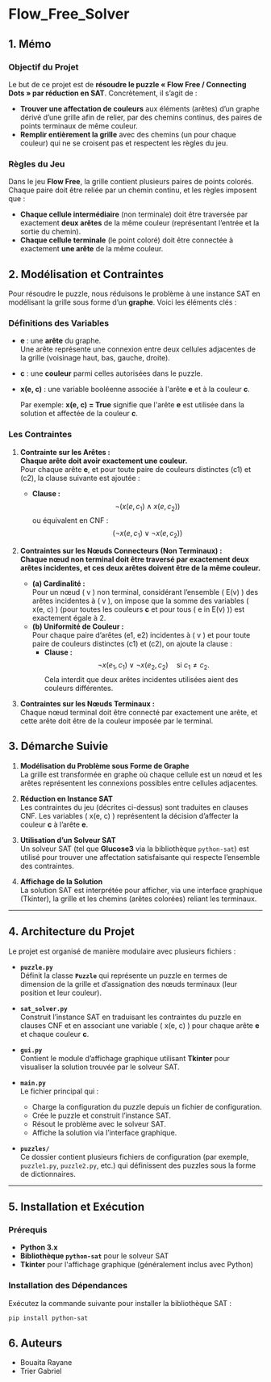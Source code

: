 # **Flow_Free_Solver**

## **1. Mémo**

### **Objectif du Projet**

Le but de ce projet est de **résoudre le puzzle « Flow Free / Connecting Dots » par réduction en SAT**. Concrètement, il s’agit de :

- **Trouver une affectation de couleurs** aux éléments (arêtes) d’un graphe dérivé d’une grille afin de relier, par des chemins continus, des paires de points terminaux de même couleur.
- **Remplir entièrement la grille** avec des chemins (un pour chaque couleur) qui ne se croisent pas et respectent les règles du jeu.

### **Règles du Jeu**

Dans le jeu **Flow Free**, la grille contient plusieurs paires de points colorés. Chaque paire doit être reliée par un chemin continu, et les règles imposent que :

- **Chaque cellule intermédiaire** (non terminale) doit être traversée par exactement **deux arêtes** de la même couleur (représentant l’entrée et la sortie du chemin).
- **Chaque cellule terminale** (le point coloré) doit être connectée à exactement **une arête** de la même couleur.

## **2. Modélisation et Contraintes**

Pour résoudre le puzzle, nous réduisons le problème à une instance SAT en modélisant la grille sous forme d’un **graphe**. Voici les éléments clés :

### **Définitions des Variables**

- **e** : une **arête** du graphe.  
  Une arête représente une connexion entre deux cellules adjacentes de la grille (voisinage haut, bas, gauche, droite).

- **c** : une **couleur** parmi celles autorisées dans le puzzle.  

- **x(e, c)** : une variable booléenne associée à l'arête **e** et à la couleur **c**.  
  
  Par exemple: **x(e, c) = True** signifie que l'arête **e** est utilisée dans la solution et affectée de la couleur **c**.

### **Les Contraintes**

1. **Contrainte sur les Arêtes :**  
   **Chaque arête doit avoir exactement une couleur.**  
   Pour chaque arête **e**, et pour toute paire de couleurs distinctes (c1) et (c2), la clause suivante est ajoutée :
   - **Clause :**  
     $$
     \lnot \bigl(x(e, c_1) \land x(e, c_2)\bigr)
     $$
     ou équivalent en CNF :
     $$
     \bigl(\lnot x(e, c_1) \lor \lnot x(e, c_2)\bigr)
     $$

2. **Contraintes sur les Nœuds Connecteurs (Non Terminaux) :**  
   **Chaque nœud non terminal doit être traversé par exactement deux arêtes incidentes, et ces deux arêtes doivent être de la même couleur.**  
   - **(a) Cardinalité :**  
     Pour un nœud \( v \) non terminal, considérant l’ensemble \( E(v) \) des arêtes incidentes à \( v \), on impose que la somme des variables \( x(e, c) \) (pour toutes les couleurs **c** et pour tous \( e in E(v) \)) est exactement égale à 2.
   - **(b) Uniformité de Couleur :**  
     Pour chaque paire d’arêtes (e1, e2) incidentes à \( v \) et pour toute paire de couleurs distinctes (c1) et (c2), on ajoute la clause :
     - **Clause :**  
       $$
       \lnot x(e_1, c_1) \lor \lnot x(e_2, c_2) \quad \text{si } c_1 \neq c_2.
       $$
     Cela interdit que deux arêtes incidentes utilisées aient des couleurs différentes.

3. **Contraintes sur les Nœuds Terminaux :**  
   Chaque nœud terminal doit être connecté par exactement une arête, et cette arête doit être de la couleur imposée par le terminal.
   

## **3. Démarche Suivie**

1. **Modélisation du Problème sous Forme de Graphe**  
   La grille est transformée en graphe où chaque cellule est un nœud et les arêtes représentent les connexions possibles entre cellules adjacentes.

2. **Réduction en Instance SAT**  
   Les contraintes du jeu (décrites ci-dessus) sont traduites en clauses CNF. Les variables \( x(e, c) \) représentent la décision d’affecter la couleur **c** à l’arête **e**.

3. **Utilisation d’un Solveur SAT**  
   Un solveur SAT (tel que **Glucose3** via la bibliothèque `python-sat`) est utilisé pour trouver une affectation satisfaisante qui respecte l’ensemble des contraintes.

4. **Affichage de la Solution**  
   La solution SAT est interprétée pour afficher, via une interface graphique (Tkinter), la grille et les chemins (arêtes colorées) reliant les terminaux.

---

## **4. Architecture du Projet**

Le projet est organisé de manière modulaire avec plusieurs fichiers :

- **`puzzle.py`**  
  Définit la classe **`Puzzle`** qui représente un puzzle en termes de dimension de la grille et d’assignation des nœuds terminaux (leur position et leur couleur).

- **`sat_solver.py`**  
  Construit l’instance SAT en traduisant les contraintes du puzzle en clauses CNF et en associant une variable \( x(e, c) \) pour chaque arête **e** et chaque couleur **c**.

- **`gui.py`**  
  Contient le module d’affichage graphique utilisant **Tkinter** pour visualiser la solution trouvée par le solveur SAT.

- **`main.py`**  
  Le fichier principal qui :
  - Charge la configuration du puzzle depuis un fichier de configuration.
  - Crée le puzzle et construit l’instance SAT.
  - Résout le problème avec le solveur SAT.
  - Affiche la solution via l’interface graphique.

- **`puzzles/`**  
  Ce dossier contient plusieurs fichiers de configuration (par exemple, `puzzle1.py`, `puzzle2.py`, etc.) qui définissent des puzzles sous la forme de dictionnaires.

---

## **5. Installation et Exécution**

### **Prérequis**

- **Python 3.x**
- **Bibliothèque `python-sat`** pour le solveur SAT  
- **Tkinter** pour l'affichage graphique (généralement inclus avec Python)

### **Installation des Dépendances**

Exécutez la commande suivante pour installer la bibliothèque SAT :

```bash
pip install python-sat
```
## **6. Auteurs**
- Bouaita Rayane
- Trier Gabriel 